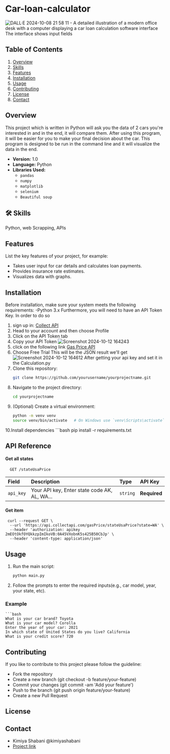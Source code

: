# Car-loan-calculator
![DALL·E 2024-10-08 21 58 11 - A detailed illustration of a modern office desk with a computer displaying a car loan calculation software interface  The interface shows input fields](https://github.com/user-attachments/assets/af6f0dac-3ef7-4f55-9888-1dd70bdf223a)

## Table of Contents

1. [Overview](#overview)
2. [Skills](#skills)
3. [Features](#features)
4. [Installation](#installation)
5. [Usage](#usage)
6. [Contributing](#contributing)
7. [License](#license)
8. [Contact](#contact)

## Overview

This project which is written in Python will ask you the data of 2 cars you're interested in and in the end, it will compare them. After using this program, it will be easier for you to make your final decision about the car. This program is designed to be run in the command line and it will visualize the data in the end.

- **Version:** 1.0
- **Language:** Python
- **Libraries Used:** 
    - `pandas`
    - `numpy`
    - `matplotlib`
    - `selenium`
    - `Beautiful soup`
      
## 🛠 Skills
Python, web Scrapping, APIs

## Features

List the key features of your project, for example:

- Takes user input for car details and calculates loan payments.
- Provides insurance rate estimates.
- Visualizes data with graphs.

## Installation

Before installation, make sure your system meets the following requirements:
    -Python 3.x
Furthermore, you will need to have an API Token Key. In order to do so
1. sign up in:
   <a href="https://collectapi.com/"> Collect API </a>
2. Head to your account and then choose Profile
3. Click on the API Token tab
4. Copy your API Token
   ![Screenshot 2024-10-12 164243](https://github.com/user-attachments/assets/68f61df6-3011-49bd-a25c-3587523f3eec)
5. click on the following link
   <a href="https://collectapi.com/api/gasPrice/gas-prices-api?tab=pricing"> Gas Price API </a>
6. Choose Free Trial
This will be the JSON result we'll get
![Screenshot 2024-10-12 164612](https://github.com/user-attachments/assets/255952fb-3bc1-4835-a7a8-739830fcec3f)
After getting your api key and set it in the Calculation.py
7. Clone this repository:
   ```bash
   git clone https://github.com/yourusername/yourprojectname.git
8. Navigate to the project directory:
     ```bash
   cd yourprojectname
9. (Optional) Create a virtual environment:
    ```bash
    python -m venv venv
    source venv/bin/activate   # On Windows use `venv\Scripts\activate`
10.Install dependencies
    ```bash
    pip install -r requirements.txt


## API Reference

#### Get all states
```http
  GET /stateUsaPrice
```

| Field    | Description                |Type | API Key
| :--------  | :------------------------- |:-------|:-------|
| `api_key`  | Your API key, Enter state code AK, AL, WA... |`string` | **Required** |

#### Get item
```http
 curl --request GET \
  --url 'https://api.collectapi.com/gasPrice/stateUsaPrice?state=WA' \
  --header 'authorization: apikey 2mEOtOkfOYQkkzpImIkoVB:0A45VXobnK5s425B50CbJp' \
  --header 'content-type: application/json'
```

## Usage
1. Run the main script:
   ```bash
   python main.py
2. Follow the prompts to enter the required inputs(e.g., car model, year, your state, etc).
   
### Example
    ```bash
    What is your car brand? Toyota
    What is your car model? Corolla
    Enter the year of your car: 2021
    In which state of United States do you live? California
    What is your credit score? 720

## Contributing
If you like to contribute to this project please follow the guideline:
- Fork the repository
- Create a new branch (git checkout -b feature/your-feature)
- Commit your changes (git commit -am 'Add your feature')
- Push to the branch (git push origin feature/your-feature)
- Create a new Pull Request

## License
## Contact
  - Kimiya Shabani @kimiyashabani
  - <a href="https://github.com/kimiyashabani/Car-loan-calculator"> Project link </a>

    

